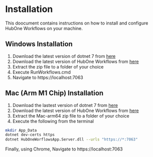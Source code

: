# Installation
This doocument contains instructions on how to install and configure HubOne Workflows on your machine.

## Windows Installation

1. Download the latest version of dotnet 7 from [here](https://download.visualstudio.microsoft.com/download/pr/8de163f5-5d91-4dc3-9d01-e0b031a03dd9/0170b328d569a49f6f6a080064309161/dotnet-hosting-7.0.0-win.exe
)
1. Download the latest version of HubOne Workflows from [here](https://dev.azure.com/tribetechau/HubOne%20Workflows/_build?definitionId=11)
2. Extract the zip file to a folder of your choice
3. Execute RunWorkflows.cmd
4. Navigate to https://localhost:7063

## Mac (Arm M1 Chip) Installation
1. Download the lastest version of dotnet 7 from [here](https://dotnet.microsoft.com/en-us/download/dotnet/thank-you/sdk-7.0.100-macos-arm64-binaries)
2. Download the latest version of HubOne Workflows from [here](https://dev.azure.com/tribetechau/HubOne%20Workflows/_build?definitionId=11)
3. Extract the Mac-arm64 zip file to a folder of your choice
4. Execute the following from the terminal

```bash
mkdir App_Data
dotnet dev-certs https
dotnet HubOneWorflowsApp.Server.dll --urls "https://*:7063"
```

Finally, using Chrome, Navigate to https://localhost:7063

